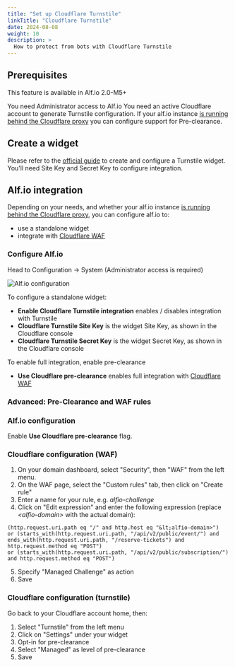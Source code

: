 ```yaml
---
title: "Set up Cloudflare Turnstile"
linkTitle: "Cloudflare Turnstile"
date: 2024-08-08
weight: 10
description: >
  How to protect from bots with Cloudflare Turnstile
---
```


## Prerequisites

This feature is available in Alf.io 2.0-M5+

You need Administrator access to Alf.io
You need an active Cloudflare account to generate Turnstile configuration.
If your alf.io instance [is running behind the Cloudflare proxy](https://developers.cloudflare.com/dns/manage-dns-records/reference/proxied-dns-records/) you can configure support for Pre-clearance.

## Create a widget

Please refer to the [official guide](https://developers.cloudflare.com/turnstile/get-started/) to create and configure a Turnstile widget.
You'll need Site Key and Secret Key to configure integration.

## Alf.io integration

Depending on your needs, and whether your alf.io instance [is running behind the Cloudflare proxy](https://developers.cloudflare.com/dns/manage-dns-records/reference/proxied-dns-records/), you can configure alf.io to:

- use a standalone widget
- integrate with [Cloudflare WAF](https://developers.cloudflare.com/waf/)


### Configure Alf.io

Head to Configuration -> System (Administrator access is required)

![Alf.io configuration](/img/configuration/security/turnstile/alfio-configuration.png)

To configure a standalone widget:

- **Enable Cloudflare Turnstile integration** enables / disables integration with Turnstile
- **Cloudflare Turnstile Site Key** is the widget Site Key, as shown in the Cloudflare console
- **Cloudflare Turnstile Secret Key** is the widget Secret Key, as shown in the Cloudflare console

To enable full integration, enable pre-clearance

- **Use Cloudflare pre-clearance** enables full integration with [Cloudflare WAF](https://developers.cloudflare.com/waf/)

### Advanced: Pre-Clearance and WAF rules

### Alf.io configuration

Enable **Use Cloudflare pre-clearance** flag.

### Cloudflare configuration (WAF)

1. On your domain dashboard, select "Security", then "WAF" from the left menu.
2. On the WAF page, select the "Custom rules" tab, then click on "Create rule"
3. Enter a name for your rule, e.g. _alfio-challenge_
4. Click on "Edit expression" and enter the following expression (replace _&lt;alfio-domain>_ with the actual domain):

```
(http.request.uri.path eq "/" and http.host eq "&lt;alfio-domain>")
or (starts_with(http.request.uri.path, "/api/v2/public/event/") and ends_with(http.request.uri.path, "/reserve-tickets") and http.request.method eq "POST")
or (starts_with(http.request.uri.path, "/api/v2/public/subscription/") and http.request.method eq "POST")
```

5. Specify "Managed Challenge" as action
6. Save

### Cloudflare configuration (turnstile)

Go back to your Cloudflare account home, then:

1. Select "Turnstile" from the left menu
1. Click on "Settings" under your widget
1. Opt-in for pre-clearance
1. Select "Managed" as level of pre-clearance
1. Save


